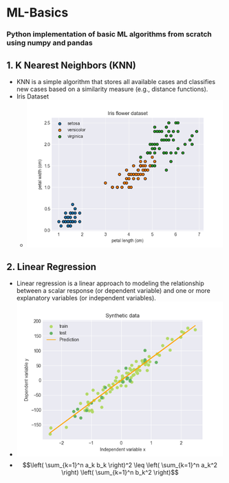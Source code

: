# ML-Basics
### Python implementation of basic ML algorithms from scratch using numpy and pandas

## 1. K Nearest Neighbors (KNN)
- KNN is a simple algorithm that stores all available cases and classifies new cases based on a similarity measure (e.g., distance functions).
- Iris Dataset
  - ![KNN Dataset](KNN/knn.png)

## 2. Linear Regression
- Linear regression is a linear approach to modeling the relationship between a scalar response (or dependent variable) and one or more explanatory variables (or independent variables).
- ![Linear Regression](LinearRegression/linreg.png)
- $$\left( \sum_{k=1}^n a_k b_k \right)^2 \leq \left( \sum_{k=1}^n a_k^2 \right) \left( \sum_{k=1}^n b_k^2 \right)$$
